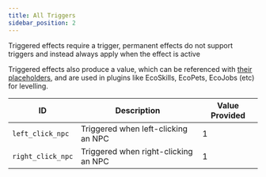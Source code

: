```yaml
---
title: All Triggers
sidebar_position: 2
---
```


Triggered effects require a trigger, permanent effects do not support triggers and instead always apply when the effect
is active

Triggered effects also produce a value, which can be referenced with [their placeholders](https://plugins.auxilor.io/effects/configuring-an-effect#placeholders),
and are used in plugins like EcoSkills, EcoPets, EcoJobs (etc) for levelling.

| ID                | Description                          | Value Provided |
| ----------------- | ------------------------------------ | -------------- |
| `left_click_npc`  | Triggered when left-clicking an NPC  | 1              |
| `right_click_npc` | Triggered when right-clicking an NPC | 1              |

